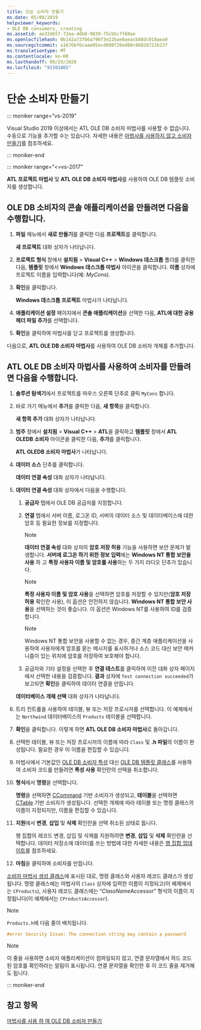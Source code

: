 ```yaml
---
title: 단순 소비자 만들기
ms.date: 05/09/2019
helpviewer_keywords:
- OLE DB consumers, creating
ms.assetid: ae32d657-72ea-4db8-9839-75cb5cff68ae
ms.openlocfilehash: 0b142a73f66a796f3e22bae0aeacb88dc018aea9
ms.sourcegitcommit: a1676bf6caae05ecd698f26ed80c08828722b237
ms.translationtype: MT
ms.contentlocale: ko-KR
ms.lasthandoff: 09/29/2020
ms.locfileid: "91501865"
---
```

# <a name="creating-a-simple-consumer"></a>단순 소비자 만들기

::: moniker range="vs-2019"

Visual Studio 2019 이상에서는 ATL OLE DB 소비자 마법사를 사용할 수 없습니다. 수동으로 기능을 추가할 수는 있습니다. 자세한 내용은 [마법사를 사용하지 않고 소비자 만들기](creating-a-consumer-without-using-a-wizard.md)를 참조하세요.

::: moniker-end

::: moniker range="<=vs-2017"

**ATL 프로젝트 마법사** 및 **ATL OLE DB 소비자 마법사**를 사용하여 OLE DB 템플릿 소비자를 생성합니다.

## <a name="to-create-a-console-application-for-an-ole-db-consumer"></a>OLE DB 소비자의 콘솔 애플리케이션을 만들려면 다음을 수행합니다.

1. **파일** 메뉴에서 **새로 만들기**를 클릭한 다음 **프로젝트**를 클릭합니다.

   **새 프로젝트** 대화 상자가 나타납니다.

1. **프로젝트 형식** 창에서 **설치됨** > **Visual C++** > **Windows 데스크톱** 폴더를 클릭한 다음, **템플릿** 창에서 **Windows 데스크톱 마법사** 아이콘을 클릭합니다. **이름** 상자에 프로젝트 이름을 입력합니다(예: *MyCons*).

1. **확인**을 클릭합니다.

   **Windows 데스크톱 프로젝트** 마법사가 나타납니다.

1. **애플리케이션 설정** 페이지에서 **콘솔 애플리케이션**을 선택한 다음, **ATL에 대한 공용 헤더 파일 추가**를 선택합니다.

1. **확인**을 클릭하여 마법사를 닫고 프로젝트를 생성합니다.

다음으로, **ATL OLE DB 소비자 마법사**를 사용하여 OLE DB 소비자 개체를 추가합니다.

## <a name="to-create-a-consumer-with-the-atl-ole-db-consumer-wizard"></a>ATL OLE DB 소비자 마법사를 사용하여 소비자를 만들려면 다음을 수행합니다.

1. **솔루션 탐색기**에서 프로젝트를 마우스 오른쪽 단추로 클릭 `MyCons` 합니다.

1. 바로 가기 메뉴에서 **추가**를 클릭한 다음, **새 항목**을 클릭합니다.

   **새 항목 추가** 대화 상자가 나타납니다.

1. **범주** 창에서 **설치됨** > **Visual C++** > **ATL**을 클릭하고 **템플릿** 창에서 **ATL OLEDB 소비자** 아이콘을 클릭한 다음, **추가**를 클릭합니다.

   **ATL OLEDB 소비자 마법사**가 나타납니다.

1. **데이터 소스** 단추를 클릭합니다.

   **데이터 연결 속성** 대화 상자가 나타납니다.

1. **데이터 연결 속성** 대화 상자에서 다음을 수행합니다.

   1. **공급자** 탭에서 OLE DB 공급자를 지정합니다.

   1. **연결** 탭에서 서버 이름, 로그온 ID, 서버의 데이터 소스 및 데이터베이스에 대한 암호 등 필요한 정보를 지정합니다.

      > [!NOTE]
      > **데이터 연결 속성** 대화 상자의 **암호 저장 허용** 기능을 사용하면 보안 문제가 발생합니다. **서버에 로그온 하기 위한 정보 입력**에는 **Windows NT 통합 보안을 사용** 하 고 **특정 사용자 이름 및 암호를 사용**하는 두 가지 라디오 단추가 있습니다.

      > [!NOTE]
      > **특정 사용자 이름 및 암호 사용**을 선택하면 암호를 저장할 수 있지만(**암호 저장 허용** 확인란 사용), 이 옵션은 안전하지 않습니다. **Windows NT 통합 보안 사용**을 선택하는 것이 좋습니다. 이 옵션은 Windows NT를 사용하여 ID를 검증합니다.

      > [!NOTE]
      > Windows NT 통합 보안을 사용할 수 없는 경우, 중간 계층 애플리케이션을 사용하여 사용자에게 암호를 묻는 메시지를 표시하거나 소스 코드 대신 보안 메커니즘이 있는 위치에 암호를 저장하여 보호해야 합니다.

   1. 공급자와 기타 설정을 선택한 후 **연결 테스트**를 클릭하여 이전 대화 상자 페이지에서 선택한 내용을 검증합니다. **결과** 상자에 `Test connection succeeded`가 보고되면 **확인**을 클릭하여 데이터 연결을 만듭니다.

   **데이터베이스 개체 선택** 대화 상자가 나타납니다.

1. 트리 컨트롤을 사용하여 테이블, 뷰 또는 저장 프로시저를 선택합니다. 이 예제에서는 `Northwind` 데이터베이스의 `Products` 테이블을 선택합니다.

1. **확인**을 클릭합니다. 이렇게 하면 **ATL OLE DB 소비자 마법사**로 돌아갑니다.

1. 선택한 테이블, 뷰 또는 저장 프로시저의 이름에 따라 `Class` 및 **.h 파일**의 이름이 완성됩니다. 필요한 경우 이 이름을 편집할 수 있습니다.

1. 마법사에서 기본값인 [OLE DB 소비자 특성](../../windows/attributes/ole-db-consumer-attributes.md) 대신 [OLE DB 템플릿 클래스](../../data/oledb/ole-db-consumer-templates-reference.md)를 사용하여 소비자 코드를 만들려면 **특성 사용** 확인란의 선택을 취소합니다.

1. **형식**에서 **명령**을 선택합니다.

   **명령**을 선택하면 [CCommand](../../data/oledb/ccommand-class.md) 기반 소비자가 생성되고, **테이블**을 선택하면 [CTable](../../data/oledb/ctable-class.md) 기반 소비자가 생성됩니다. 선택한 개체에 따라 테이블 또는 명령 클래스의 이름이 지정되지만, 이름을 편집할 수 있습니다.

1. **지원**에서 **변경**, **삽입** 및 **삭제** 확인란을 선택 취소된 상태로 둡니다.

   행 집합의 레코드 변경, 삽입 및 삭제를 지원하려면 **변경**, **삽입** 및 **삭제** 확인란을 선택합니다. 데이터 저장소에 데이터를 쓰는 방법에 대한 자세한 내용은 [행 집합 업데이트](../../data/oledb/updating-rowsets.md)를 참조하세요.

1. **마침**을 클릭하여 소비자를 만듭니다.

[소비자 마법사 생성 클래스](../../data/oledb/consumer-wizard-generated-classes.md)에 표시된 대로, 명령 클래스와 사용자 레코드 클래스가 생성됩니다. 명령 클래스에는 마법사의 `Class` 상자에 입력한 이름이 지정되고(이 예제에서는 `CProducts`), 사용자 레코드 클래스에는 “*ClassName*Accessor” 형식의 이름이 지정됩니다(이 예제에서는 `CProductsAccessor`).

> [!NOTE]
> `Products.h`에 다음 줄이 배치됩니다.

```cpp
#error Security Issue: The connection string may contain a password
```

> [!NOTE]
> 이 줄을 사용하면 소비자 애플리케이션이 컴파일되지 않고, 연결 문자열에서 하드 코드된 암호를 확인하라는 알림이 표시됩니다. 연결 문자열을 확인한 후 이 코드 줄을 제거해도 됩니다.

::: moniker-end

## <a name="see-also"></a>참고 항목

[마법사를 사용 하 여 OLE DB 소비자 만들기](../../data/oledb/creating-an-ole-db-consumer-using-a-wizard.md)

